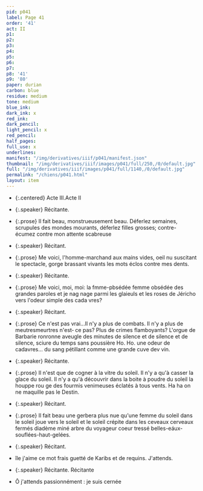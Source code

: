 ```yaml
---
pid: p041
label: Page 41
order: '41'
act: II
p1: 
p2: 
p3: 
p4: 
p5: 
p6: 
p7: 
p8: '41'
p9: '80'
paper: durian
carbon: blue
residue: medium
tone: medium
blue_ink: 
dark_ink: x
red_ink: 
dark_pencil: 
light_pencil: x
red_pencil: 
half_pages: 
full_use: x
underlines: 
manifest: "/img/derivatives/iiif/p041/manifest.json"
thumbnail: "/img/derivatives/iiif/images/p041/full/250,/0/default.jpg"
full: "/img/derivatives/iiif/images/p041/full/1140,/0/default.jpg"
permalink: "/chiens/p041.html"
layout: item
---
```



- {:.centered} <span class="delete">Acte III.</span><span class="add  ">Acte II</span>


- {:.speaker} Récitante.

- {:.prose} Il fait beau, monstrueusement beau. Déferlez semaines, scrupules des mondes mourants, déferlez filles grosses; <span class="delete">contre-</span> écumez contre mon attente scabreuse


- {:.speaker} Récitant.

- {:.prose} Me voici, l'homme-marchand aux mains vides, oeil nu su<span class="add blue-ink ">s</span>citant le spectacle, gorge brassant vivants les mots éclos contre mes dents. 


- {:.speaker} Récitante.

- {:.prose} Me voici, moi, moi: la <span class="delete">fmme-pbsédée</span> femme obsédée des grandes paroles et je <span class="delete">nag</span> nage parmi les glaieuls et les roses de Jéricho vers l'odeur simple des cada vres?


- {:.speaker} Récitant.

- {:.prose} Ce n'est pas vrai...Il n'y a plus de combats. Il n'y a plus de <span class="delete">meutres</span><span class="add u_m above">meurtres</span> n'est‐ ce pas? Plus de crimes flamboyants? L'orgue de Barbarie ronronne aveugle des minutes de silence et de silence et de silence, sciure du temps sans poussière Ho. Ho. une odeur de cadavres... du sang pétillant comme une grande cuve de<span class="delete">v</span> vin.


- {:.speaker} Récitante.

- {:.prose} Il n'est que de cogner à la vitre du soleil. Il n'y a qu'à casser la glace du soleil. Il n'y a qu'à découvrir dans la boite à poudre du soleil la houppe rou ge des fourmis venimeuses  éclatés à tous vents. Ha ha on ne maquille pas le Destin.


- {:.speaker} Récitant.

- {:.prose} Il fait beau une gerbera plus nue qu'une femme <span class="delete">du soleil</span> dans le soleil joue vers le soleil et le soleil crépite dans les <span class="delete">ceveaux</span> cerveaux fermés diadème miné arbre du voyageur coeur tressé belles-eáux-souflées-haut-gelées.


- {:.speaker} Récitant.

- île j'aime ce mot frais guetté de Karibs et de requins. J'attends.


- {:.speaker} <span class="delete">Récitante. </span><span class="delete"><span class="add b_i inline">Récitante</span></span>

- <span class="delete"><span class="add blue-ink ">Ô j'attends passionnément&nbsp;: je suis cernée</span></span>



